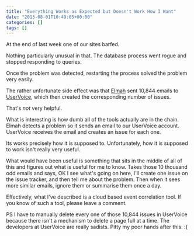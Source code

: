 ```yaml
---
title: "Everything Works as Expected but Doesn't Work How I Want"
date: "2013-08-01T10:49:05+00:00"
categories: []
tags: []
---
```


At the end of last week one of our sites barfed.

Nothing particularly unusual in that. The database process went rogue and stopped responding to queries.

Once the problem was detected, restarting the process solved the problem very easily.

The rather unfortunate side effect was that <a href="http://code.google.com/p/elmah/">Elmah</a> sent 10,844 emails to <a href="https://www.uservoice.com/">UserVoice</a>, which then created the corresponding number of issues.

That's <em>not</em> very helpful.

What is interesting is how dumb all of the tools actually are in the chain. Elmah detects a problem so it sends an email to our UserVoice account. UserVoice receives the email and creates an issue for each one.

Its works precisely how it is supposed to. Unfortunately, how it is supposed to work isn't really very useful.

What would have been useful is something that sits in the middle of all of this and figures out what is useful for me to know. Takes those 10 thousand odd emails and says, OK I see what's going on here, I'll create one issue on the issue tracker, and then tell me about the problem. Then when it sees more similar emails, ignore them or summarise them once a day.

Effectively, what I've described is a cloud based event correlation tool. If you know of such a tool, please leave a comment.

PS I have to manually delete every one of those 10,844 issues in UserVoice because there isn't a mechanism to delete a page full at a time. The developers at UserVoice are really sadists. Pitty my poor hands after this. :(
